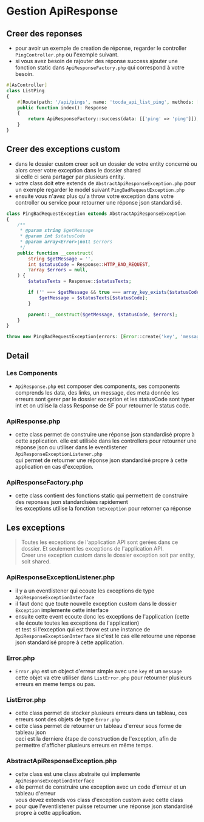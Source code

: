 # Gestion ApiResponse  

## Creer des reponses

- pour avoir un exemple de creation de réponse, regarder le controller `PingController.php` ou l'exemple suivant.
- si vous avez besoin de rajouter des réponse success ajouter une fonction static dans `ApiResponseFactory.php` qui correspond à votre besoin.
```php
#[AsController]
class ListPing
{
    #[Route(path: '/api/pings', name: 'tocda_api_list_ping', methods: ['GET'])]
    public function index(): Response
    {
        return ApiResponseFactory::success(data: [['ping' => 'ping']]);
    }
}
```

## Creer des exceptions custom

- dans le dossier custom creer soit un dossier de votre entity concerné ou alors creer votre exception dans le dossier shared  
  si celle ci sera partager par plusieurs entity.
- votre class doit etre extends de `AbstractApiResponseException.php` pour un exemple regarder le model suivant `PingBadRequestException.php`
- ensuite vous n'avez plus qu'a throw votre exception dans votre controller ou service pour retourner une réponse json standardisé.
```php
class PingBadRequestException extends AbstractApiResponseException
{
    /**
     * @param string $getMessage
     * @param int $statusCode
     * @param array<Error>|null $errors
     */
    public function __construct(
        string $getMessage = '',
        int $statusCode = Response::HTTP_BAD_REQUEST,
        ?array $errors = null,
    ) {
        $statusTexts = Response::$statusTexts;

        if ('' === $getMessage && true === array_key_exists($statusCode, $statusTexts)) {
            $getMessage = $statusTexts[$statusCode];
        }

        parent::__construct($getMessage, $statusCode, $errors);
    }
}

throw new PingBadRequestException(errors: [Error::create('key', 'message'), Error::create('key', 'message'), Error::create('key', 'message')]);
```

## Detail

### Les Components

- `ApiResponse.php` est composer des components, ses components comprends les data, des links, un message, des meta donnée
les erreurs sont gerer par le dossier exception et les statusCode sont typer int et on utilise la class Response de SF pour retourner le status code.

### ApiResponse.php  

- cette class permet de construire une réponse json standardisé propre à cette application.
elle est utilisée dans les controllers pour retourner une réponse json ou utiliser dans le eventlistener `ApiResponseExceptionListener.php`  
qui permet de retourner une réponse json standardisé propre à cette application en cas d'exception.

### ApiResponseFactory.php  

- cette class contient des fonctions static qui permettent de construire des reponses json standardisées rapidement  
les exceptions utilise la fonction `toException` pour retorner ça réponse

## Les exceptions  

> Toutes les exceptions de l'application API sont gerées dans ce dossier. 
> Et seulement les exceptions de l'application API.  
> Creer une exception custom dans le dossier exception soit par entity, soit shared.

### ApiResponseExceptionListener.php  

- il y a un eventlistener qui ecoute les exceptions de type `ApiResponseExceptionInterface`  
- il faut donc que toute nouvelle exception custom dans le dossier `Exception` implemente cette interface  
- ensuite cette event ecoute donc les exceptions de l'application (cette elle écoute toutes les exceptions de l'application)  
et test si l'exception qui est throw est une instance de `ApiResponseExceptionInterface` si c'est le cas elle retourne une réponse  
json standardisé propre à cette application.  

### Error.php  
 
- `Error.php` est un object d'erreur simple avec une `key` et un `message`  
cette objet va etre utiliser dans `ListError.php` pour retourner plusieurs erreurs en meme temps ou pas.  

### ListError.php  

- cette class permet de stocker plusieurs erreurs dans un tableau, ces erreurs sont des objets de type `Error.php`  
- cette class permet de retourner un tableau d'erreur sous forme de tableau json  
ceci est la derniere étape de construction de l'exception, afin de permettre d'afficher plusieurs erreurs en même temps.  

### AbstractApiResponseException.php  

- cette class est une class abstraite qui implemente `ApiResponseExceptionInterface`  
- elle permet de construire une exception avec un code d'erreur et un tableau d'erreur  
vous devez extends vos class d'exception custom avec cette class  
- pour que l'eventlistener puisse retourner une réponse json standardisé propre à cette application.
